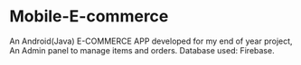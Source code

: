 # Mobile-E-commerce
An Android(Java) E-COMMERCE APP developed for my end of year project, An Admin panel to manage items and orders.
Database used: Firebase.
